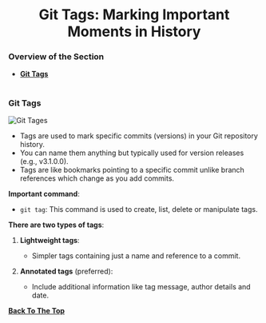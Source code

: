<h1 align="center">Git Tags: Marking Important Moments in History</h1>

### Overview of the Section
* **[Git Tags](#git-tags)**

#
### <a name="git-tags">Git Tags</a>

![Git Tages]()


- Tags are used to mark specific commits (versions) in your Git repository history.
- You can name them anything but typically used for version releases (e.g., v3.1.0.0).
- Tags are like bookmarks pointing to a specific commit unlike branch references which change as you add commits.

**Important command**:

- ``git tag``: This command is used to create, list, delete or manipulate tags.

**There are two types of tags**:

1. **Lightweight tags**:
    - Simpler tags containing just a name and reference to a commit.

2. **Annotated tags** (preferred):
    - Include additional information like tag message, author details and date.

**[Back To The Top](#Overview-of-the-Section)**
#